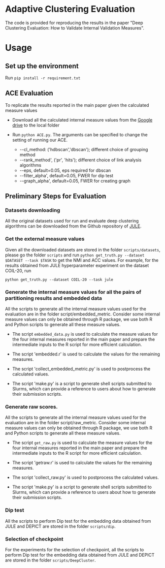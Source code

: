 # Adaptive Clustering Evaluation

The code is provided for reproducing the results in the paper "Deep Clustering Evaluation: How to Validate Internal Validation Measures".

# Usage

## Set up the environment
Run `pip install -r requirement.txt`

## ACE Evaluation

To replicate the results reported in the main paper given the calculated measure values

* Download all the calculated internal measure values from the [Google drive](https://drive.google.com/drive/folders/1FHehcJ8Qz7elY9IF3uu2JpMimH3G6l_D?usp=drive_link) to the local folder

* Run `python ACE.py`. The arguments can be specified to change the setting of running our ACE.
  - --cl_method: ('hdbscan','dbscan'); different choice of grouping method
  - --rank_method', ('pr', 'hits'); different choice of link analysis algorithms
  - --eps, default=0.05, eps required for dbscan
  - --filter_alpha', default=0.05, FWER for dip test
  - --graph_alpha', default=0.05, FWER for creating graph


## Preliminary Steps for Evaluation

### Datasets downloading

All the original datasets used for run and evaluate deep clustering algorithms can be downloaded from the Github repository of [JULE](https://github.com/jwyang/JULE.torch).

### Get the external measure values

Given all the downloaded datasets are stored in the folder `scripts/datasets`, please go the folder `scripts` and run `python get_truth.py --dataset $DATASET --task $TASK` to get the NMI and ACC values. For example, for the results obtained from JULE hyperparameter experiment on the dataset COIL-20, run

`python get_truth.py --dataset COIL-20 --task jule`

### Generate the internal measure values for all the pairs of partitioning results and embedded data

All the scripts to generate all the internal measure values used for the evaluation are in the folder script/embedded_metric. Consider some internal measure values can only be obtained through R package, we use both R and Python scripts to generate all these measure values. 

* The script `embedded_data.py` is used to calculate the measure values for the four internal measures reported in the main paper and prepare the intermediate inputs to the R script for more efficient calculation.

* The script 'embedded.r' is used to calculate the values for the remaining measures.

* The script 'collect_embedded_metric.py' is used to postprocess the calculated values.

* The script 'make.py' is a script to generate shell scripts submitted to Slurms, which can provide a reference to users about how to generate their submission scripts.


### Generate raw scores.
All the scripts to generate all the internal measure values used for the evaluation are in the folder script/raw_metric. Consider some internal measure values can only be obtained through R package, we use both R and Python scripts to generate all these measure values. 

* The script `get_raw.py` is used to calculate the measure values for the four internal measures reported in the main paper and prepare the intermediate inputs to the R script for more efficient calculation.

* The script 'getraw.r' is used to calculate the values for the remaining measures.

* The script 'collect_raw.py' is used to postprocess the calculated values.

* The script 'make.py' is a script to generate shell scripts submitted to Slurms, which can provide a reference to users about how to generate their submission scripts.

### Dip test
All the scripts to perform Dip test for the embedding data obtained from JULE and DEPICT are stored in the folder `scripts/dip`.


### Selection of checkpoint
For the experiments for the selection of checkpoint, all the scripts to perform Dip test for the embedding data obtained from JULE and DEPICT are stored in the folder `scripts/DeepCluster`.




